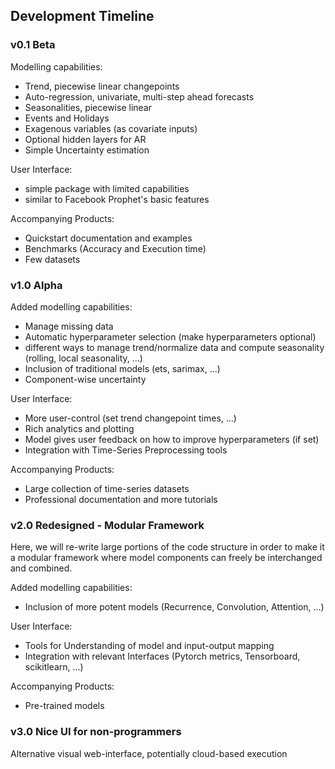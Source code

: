 ## Development Timeline
### v0.1 Beta
Modelling capabilities:
* Trend, piecewise linear changepoints
* Auto-regression, univariate, multi-step ahead forecasts
* Seasonalities, piecewise linear
* Events and Holidays
* Exagenous variables (as covariate inputs)
* Optional hidden layers for AR
* Simple Uncertainty estimation

User Interface:
* simple package with limited capabilities
* similar to Facebook Prophet's basic features

Accompanying Products:
* Quickstart documentation and examples
* Benchmarks (Accuracy and Execution time)
* Few datasets

### v1.0 Alpha
Added modelling capabilities:
* Manage missing data
* Automatic hyperparameter selection (make hyperparameters optional)
* different ways to manage trend/normalize data and compute seasonality (rolling, local seasonality, ...)
* Inclusion of traditional models (ets, sarimax, ...)
* Component-wise uncertainty

User Interface:
* More user-control (set trend changepoint times, ...)
* Rich analytics and plotting 
* Model gives user feedback on how to improve hyperparameters (if set)
* Integration with Time-Series Preprocessing tools

Accompanying Products:
* Large collection of time-series datasets
* Professional documentation and more tutorials

### v2.0 Redesigned - Modular Framework
Here, we will re-write large portions of the code structure in order to make it a modular framework where model components can freely be interchanged and combined. 

Added modelling capabilities:
* Inclusion of more potent models (Recurrence, Convolution, Attention, ...)

User Interface:
* Tools for Understanding of model and input-output mapping
* Integration with relevant Interfaces (Pytorch metrics, Tensorboard, scikitlearn, ...)

Accompanying Products:
* Pre-trained models

### v3.0 Nice UI for non-programmers
Alternative visual web-interface, potentially cloud-based execution
